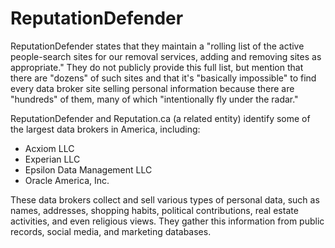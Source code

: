 # ReputationDefender

ReputationDefender states that they maintain a "rolling list of the active people-search sites for our removal services, adding and removing sites as appropriate." They do not publicly provide this full list, but mention that there are "dozens" of such sites and that it's "basically impossible" to find every data broker site selling personal information because there are "hundreds" of them, many of which "intentionally fly under the radar."

ReputationDefender and Reputation.ca (a related entity) identify some of the largest data brokers in America, including:

*   Acxiom LLC
*   Experian LLC
*   Epsilon Data Management LLC
*   Oracle America, Inc.

These data brokers collect and sell various types of personal data, such as names, addresses, shopping habits, political contributions, real estate activities, and even religious views. They gather this information from public records, social media, and marketing databases.
